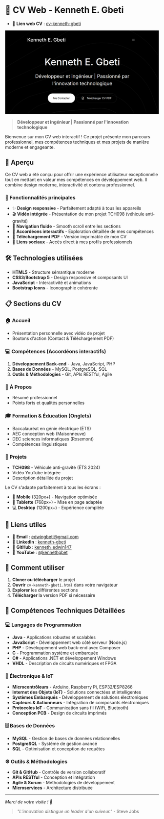 # 🚀 CV Web - Kenneth E. Gbeti

- 🐙 **Lien web CV** : [cv-kenneth-gbeti](https://kennethedwin147.github.io/cv_kenneth/)

![Cv web](./readme_img.png)

> **Développeur et ingénieur | Passionné par l'innovation technologique**

Bienvenue sur mon CV web interactif ! Ce projet présente mon parcours professionnel, mes compétences techniques et mes projets de manière moderne et engageante.

## 🎯 Aperçu

Ce CV web a été conçu pour offrir une expérience utilisateur exceptionnelle tout en mettant en valeur mes compétences en développement web. Il combine design moderne, interactivité et contenu professionnel.

### 🌟 Fonctionnalités principales

- ✨ **Design responsive** - Parfaitement adapté à tous les appareils
- 🎬 **Vidéo intégrée** - Présentation de mon projet TCH098 (véhicule anti-gravité)
- 📱 **Navigation fluide** - Smooth scroll entre les sections
- 🎨 **Accordéons interactifs** - Exploration détaillée de mes compétences
- 📄 **Téléchargement PDF** - Version imprimable de mon CV
- 🔗 **Liens sociaux** - Accès direct à mes profils professionnels

## 🛠️ Technologies utilisées

- **HTML5** - Structure sémantique moderne
- **CSS3/Bootstrap 5** - Design responsive et composants UI
- **JavaScript** - Interactivité et animations
- **Bootstrap Icons** - Iconographie cohérente

## 📋 Sections du CV

### 🏠 **Accueil**
- Présentation personnelle avec vidéo de projet
- Boutons d'action (Contact & Téléchargement PDF)

### 💻 **Compétences** (Accordéons interactifs)
1. **Développement Back-end** - Java, JavaScript, PHP
2. **Bases de Données** - MySQL, PostgreSQL, SQL
3. **Outils & Méthodologies** - Git, APIs RESTful, Agile

### 👤 **À Propos**
- Résumé professionnel
- Points forts et qualités personnelles

### 🎓 **Formation & Éducation** (Onglets)
- Baccalauréat en génie électrique (ÉTS)
- AEC conception web (Maisonneuve)
- DEC sciences informatiques (Rosemont)
- Compétences linguistiques

### 🚀 **Projets**
- **TCH098** - Véhicule anti-gravité (ÉTS 2024)
- Vidéo YouTube intégrée
- Description détaillée du projet


Le CV s'adapte parfaitement à tous les écrans :
- 📱 **Mobile** (320px+) - Navigation optimisée
- 📱 **Tablette** (768px+) - Mise en page adaptée
- 💻 **Desktop** (1200px+) - Expérience complète

## 🔗 Liens utiles

- 📧 **Email** : [edwingbeti@gmail.com](mailto:edwingbeti@gmail.com)
- 💼 **LinkedIn** : [kenneth-gbeti](https://www.linkedin.com/in/kenneth-gbeti)
- 🐙 **GitHub** : [kenneth_edwin147](https://github.com/kenneth_edwin147)
- 🎥 **YouTube** : [@kennethgbet](https://youtube.com/@kennethgbet)

## 🚀 Comment utiliser

1. **Cloner ou télécharger** le projet
2. **Ouvrir** `cv-kenneth-gbeti.html` dans votre navigateur
3. **Explorer** les différentes sections
4. **Télécharger** la version PDF si nécessaire

## 🔧 Compétences Techniques Détaillées

### 💻 **Langages de Programmation**
- **Java** - Applications robustes et scalables
- **JavaScript** - Développement web côté serveur (Node.js)
- **PHP** - Développement web back-end avec Composer
- **C** - Programmation système et embarquée
- **C#** - Applications .NET et développement Windows
- **VHDL** - Description de circuits numériques et FPGA

### 🔌 **Électronique & IoT**
- **Microcontrôleurs** - Arduino, Raspberry Pi, ESP32/ESP8266
- **Internet des Objets (IoT)** - Solutions connectées et intelligentes
- **Systèmes Embarqués** - Développement de solutions électroniques
- **Capteurs & Actionneurs** - Intégration de composants électroniques
- **Protocoles IoT** - Communication sans fil (WiFi, Bluetooth)
- **Conception PCB** - Design de circuits imprimés

### 🗄️ **Bases de Données**
- **MySQL** - Gestion de bases de données relationnelles
- **PostgreSQL** - Système de gestion avancé
- **SQL** - Optimisation et conception de requêtes

### ⚙️ **Outils & Méthodologies**
- **Git & GitHub** - Contrôle de version collaboratif
- **APIs RESTful** - Conception et intégration
- **Agile & Scrum** - Méthodologies de développement
- **Microservices** - Architecture distribuée

---

*Merci de votre visite ! 🙏*

> *"L'innovation distingue un leader d'un suiveur."* - Steve Jobs
